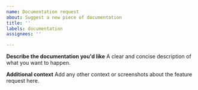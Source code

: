 ```yaml
---
name: Documentation request
about: Suggest a new piece of documentation
title: ''
labels: documentation
assignees: ''

---
```


**Describe the documentation you'd like**
A clear and concise description of what you want to happen.

**Additional context**
Add any other context or screenshots about the feature request here.
